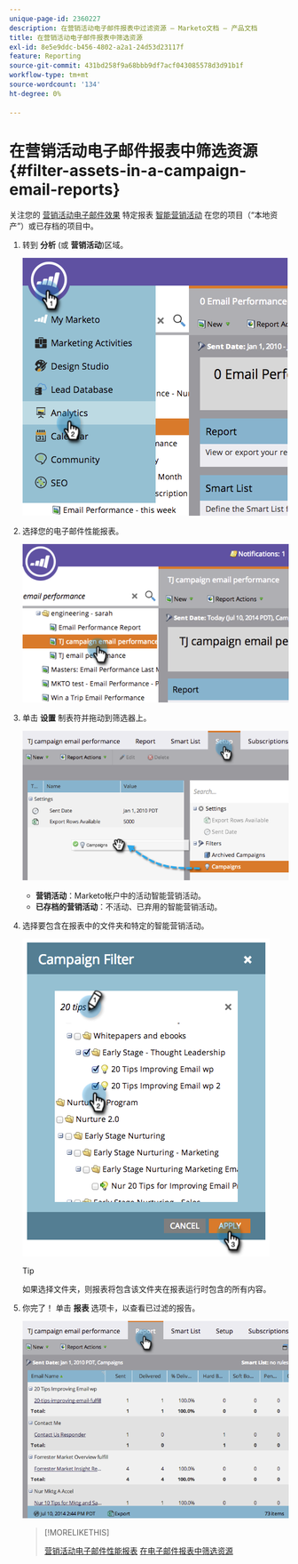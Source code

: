 ```yaml
---
unique-page-id: 2360227
description: 在营销活动电子邮件报表中过滤资源 — Marketo文档 — 产品文档
title: 在营销活动电子邮件报表中筛选资源
exl-id: 8e5e9ddc-b456-4802-a2a1-24d53d23117f
feature: Reporting
source-git-commit: 431bd258f9a68bbb9df7acf043085578d3d91b1f
workflow-type: tm+mt
source-wordcount: '134'
ht-degree: 0%

---
```


# 在营销活动电子邮件报表中筛选资源 {#filter-assets-in-a-campaign-email-reports}

关注您的 [营销活动电子邮件效果](/help/marketo/product-docs/reporting/basic-reporting/report-types/campaign-email-performance-report.md) 特定报表 [智能营销活动](/help/marketo/product-docs/core-marketo-concepts/smart-campaigns/creating-a-smart-campaign/understanding-batch-and-trigger-smart-campaigns.md) 在您的项目（“本地资产”）或已存档的项目中。

1. 转到 **分析** (或 **营销活动**)区域。

   ![](assets/image2014-9-16-15-3a57-3a27.png)

1. 选择您的电子邮件性能报表。

   ![](assets/image2014-9-16-15-3a57-3a31.png)

1. 单击 **设置** 制表符并拖动到筛选器上。

   ![](assets/image2014-9-16-15-3a57-3a35.png)

   * **营销活动**：Marketo帐户中的活动智能营销活动。
   * **已存档的营销活动**：不活动、已弃用的智能营销活动。

1. 选择要包含在报表中的文件夹和特定的智能营销活动。

   ![](assets/image2014-9-16-15-3a57-3a38.png)

   >[!TIP]
   >
   >如果选择文件夹，则报表将包含该文件夹在报表运行时包含的所有内容。

1. 你完了！ 单击 **报表** 选项卡，以查看已过滤的报告。

   ![](assets/image2014-9-16-15-3a58-3a10.png)

   >[!MORELIKETHIS]
   >
   >[营销活动电子邮件性能报表](/help/marketo/product-docs/reporting/basic-reporting/report-types/campaign-email-performance-report.md)
   >[在电子邮件报表中筛选资源](/help/marketo/product-docs/reporting/basic-reporting/report-activity/filter-assets-in-an-email-report.md)
